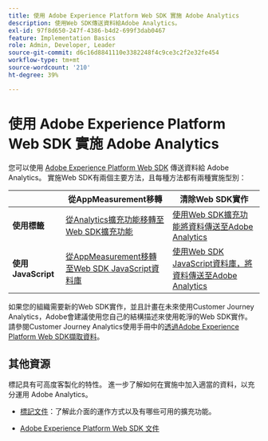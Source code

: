 ```yaml
---
title: 使用 Adobe Experience Platform Web SDK 實施 Adobe Analytics
description: 使用Web SDK傳送資料給Adobe Analytics。
exl-id: 97f8d650-247f-4386-b4d2-699f3dab0467
feature: Implementation Basics
role: Admin, Developer, Leader
source-git-commit: d6c16d8841110e3382248f4c9ce3c2f2e32fe454
workflow-type: tm+mt
source-wordcount: '210'
ht-degree: 39%

---
```


# 使用 Adobe Experience Platform Web SDK 實施 Adobe Analytics

您可以使用 [Adobe Experience Platform Web SDK](https://experienceleague.adobe.com/docs/experience-platform/web-sdk/home.html?lang=zh-Hant) 傳送資料給 Adobe Analytics。 實施Web SDK有兩個主要方法，且每種方法都有兩種實施型別：

| | **從AppMeasurement移轉** | **清除Web SDK實作** |
| --- | --- | --- |
| **使用標籤** | [從Analytics擴充功能移轉至Web SDK擴充功能](analytics-extension-to-web-sdk.md) | [使用Web SDK擴充功能將資料傳送至Adobe Analytics](web-sdk-tag-extension.md) |
| **使用JavaScript** | [從AppMeasurement移轉至Web SDK JavaScript資料庫](appmeasurement-to-web-sdk.md) | [使用Web SDK JavaScript資料庫，將資料傳送至Adobe Analytics](web-sdk-javascript-library.md) |

如果您的組織需要新的Web SDK實作，並且計畫在未來使用Customer Journey Analytics，Adobe會建議使用您自己的結構描述來使用乾淨的Web SDK實作。 請參閱Customer Journey Analytics使用手冊中的[透過Adobe Experience Platform Web SDK擷取資料](https://experienceleague.adobe.com/zh-hant/docs/analytics-platform/using/cja-data-ingestion/ingest-use-guides/edge-network/aepwebsdk)。

## 其他資源

標記具有可高度客製化的特性。 進一步了解如何在實施中加入適當的資料，以充分運用 Adobe Analytics。

- [標記文件](https://experienceleague.adobe.com/docs/experience-platform/tags/home.html?lang=zh-Hant#)：了解此介面的運作方式以及有哪些可用的擴充功能。

- [Adobe Experience Platform Web SDK 文件](https://experienceleague.adobe.com/docs/web-sdk.html?lang=zh-Hant)
